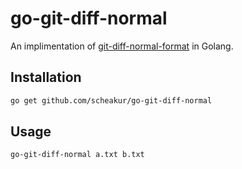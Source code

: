 go-git-diff-normal
==================

An implimentation of [git-diff-normal-format][1] in Golang.

[1]:http://qiita.com/takaakikasai/items/3d4f8a4867364a46dfa3


## Installation

```sh
go get github.com/scheakur/go-git-diff-normal
```

## Usage

```sh
go-git-diff-normal a.txt b.txt
```
